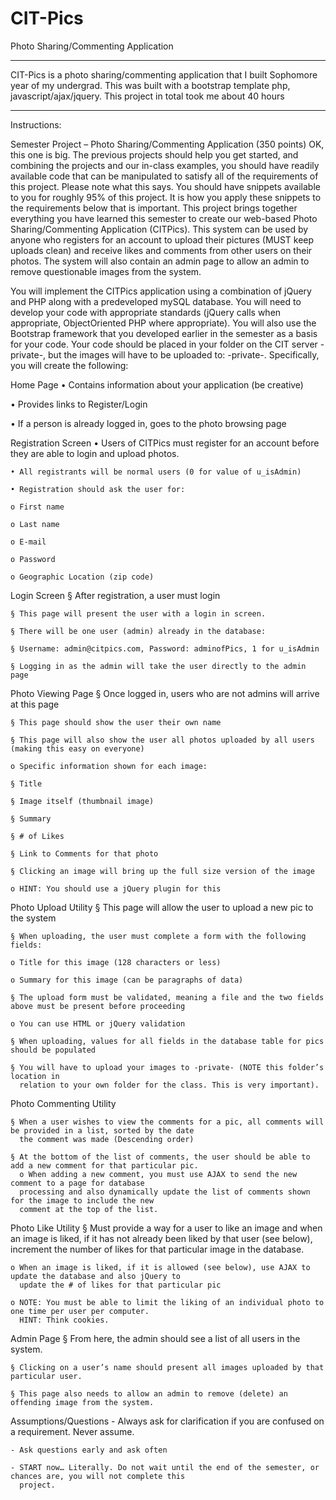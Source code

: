 # CIT-Pics
Photo Sharing/Commenting Application


---------

CIT-Pics is a photo sharing/commenting application that I built Sophomore year of my undergrad. This was built with a bootstrap template
php, javascript/ajax/jquery. This project in total took me about 40 hours

----------

Instructions:

Semester	Project	– Photo	Sharing/Commenting	Application	(350	points)
OK, this one is big. The previous projects should help you get started, and combining the projects and our in-class
examples, you should have readily available code that can be manipulated to satisfy all of the requirements of this
project. Please note what this says. You should have snippets available to you for roughly 95% of this project. It is how
you apply these snippets to the requirements below that is important. This project brings together everything you have
learned this semester to create our web-based Photo Sharing/Commenting Application (CITPics). This system can be
used by anyone who registers for an account to upload their pictures (MUST keep uploads clean) and receive likes and
comments from other users on their photos. The system will also contain an admin page to allow an admin to remove
questionable images from the system.

You will implement the CITPics application using a combination of jQuery and PHP along with a predeveloped mySQL
database. You will need to develop your code with appropriate standards (jQuery calls when appropriate, ObjectOriented PHP where appropriate). You will also use the Bootstrap framework that you developed earlier in the
semester as a basis for your code. Your code should be placed in your folder on the CIT server
-private-, but the images will have to be uploaded to:
-private-.
Specifically, you will create the following:

Home Page
  • Contains information about your application (be creative)
  
  • Provides links to Register/Login
  
  • If a person is already logged in, goes to the photo browsing page
  
Registration Screen
    • Users of CITPics must register for an account before they are able to login and upload photos.
  
    • All registrants will be normal users (0 for value of u_isAdmin)
  
    • Registration should ask the user for:
  
    o First name
  
    o Last name
  
    o E-mail
  
    o Password
  
    o Geographic Location (zip code)
  
Login Screen
    § After registration, a user must login
    
    § This page will present the user with a login in screen.
    
    § There will be one user (admin) already in the database:
    
    § Username: admin@citpics.com, Password: adminofPics, 1 for u_isAdmin
    
    § Logging in as the admin will take the user directly to the admin page
    
Photo Viewing Page
    § Once logged in, users who are not admins will arrive at this page

    § This page should show the user their own name

    § This page will also show the user all photos uploaded by all users (making this easy on everyone)

    o Specific information shown for each image:

    § Title

    § Image itself (thumbnail image)

    § Summary

    § # of Likes

    § Link to Comments for that photo

    § Clicking an image will bring up the full size version of the image

    o HINT: You should use a jQuery plugin for this
  
Photo Upload Utility
    § This page will allow the user to upload a new pic to the system
    
    § When uploading, the user must complete a form with the following fields:
    
    o Title for this image (128 characters or less)
    
    o Summary for this image (can be paragraphs of data)
    
    § The upload form must be validated, meaning a file and the two fields above must be present before proceeding
    
    o You can use HTML or jQuery validation
    
    § When uploading, values for all fields in the database table for pics should be populated
    
    § You will have to upload your images to -private- (NOTE this folder’s location in
      relation to your own folder for the class. This is very important).
    
 Photo Commenting Utility

    § When a user wishes to view the comments for a pic, all comments will be provided in a list, sorted by the date
      the comment was made (Descending order)
      
    § At the bottom of the list of comments, the user should be able to add a new comment for that particular pic.
      o When adding a new comment, you must use AJAX to send the new comment to a page for database
      processing and also dynamically update the list of comments shown for the image to include the new
      comment at the top of the list.
    
Photo Like Utility
    § Must provide a way for a user to like an image and when an image is liked, if it has not already been liked by that
      user (see below), increment the number of likes for that particular image in the database.
      
    o When an image is liked, if it is allowed (see below), use AJAX to update the database and also jQuery to
      update the # of likes for that particular pic
      
    o NOTE: You must be able to limit the liking of an individual photo to one time per user per computer.
      HINT: Think cookies.
   
Admin Page
    § From here, the admin should see a list of all users in the system.
    
    § Clicking on a user’s name should present all images uploaded by that particular user.
    
    § This page also needs to allow an admin to remove (delete) an offending image from the system.
  
Assumptions/Questions
    - Always ask for clarification if you are confused on a requirement. Never assume.
    
    - Ask questions early and ask often
    
    - START now… Literally. Do not wait until the end of the semester, or chances are, you will not complete this
      project.
